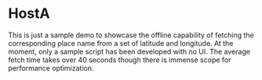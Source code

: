 # HostA

This is just a sample demo to showcase the offline capability of fetching the
corresponding place name from a set of latitude and longitude. At the moment,
only a sample script has been developed with no UI. The average fetch time
takes over 40 seconds though there is immense scope for performance
optimization.


